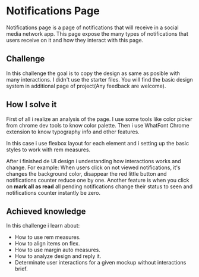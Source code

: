# Notifications Page

Notifications page is a page of notifications that will receive in a social media network app. This page expose the many types of notifications that users receive on it and how they interact with this page.

## Challenge
In this challenge the goal is to copy the design as same as posible with many interactions. I didn't use the starter files. You will find the basic design system in additional page of project(Any feedback are welcome).

## How I solve it
First of all i realize an analysis of the page. I use some tools like color picker from chrome dev tools to know color palette.
Then i use WhatFont Chrome extension to know typography info and other features.

In this case i use flexbox layout for each element and i setting up the basic styles to work with rem measures.

After i finished de UI design i undestanding how interactions works and change. For example: When users click on not viewed notifications, it's changes the background color, disappear the red little button and notifications counter reduce one by one.
Another feature is when you click on **mark all as read** all pending notifications change their status to seen and notifications counter instantly be zero.

## Achieved knowledge

In this challenge i learn about:
 
- How to use rem measures.
- How to align items on flex.
- How to use margin auto measures.
- How to analyze design and reply it.
- Determinate user interactions for a given mockup without interactions brief.
